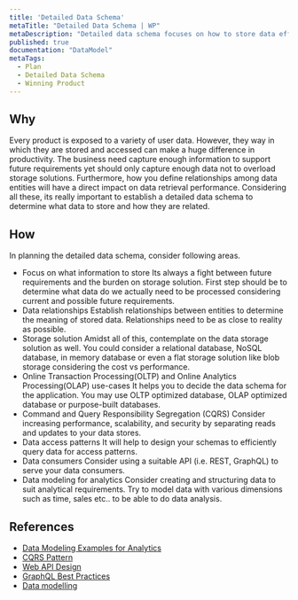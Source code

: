 ```yaml
---
title: 'Detailed Data Schema'
metaTitle: "Detailed Data Schema | WP"
metaDescription: "Detailed data schema focuses on how to store data efficiently for retrieval, cost and performance. It also looks at data interaction interfaces (APIs) and data dimensions for analytics purposes."
published: true
documentation: "DataModel"
metaTags:
  - Plan
  - Detailed Data Schema
  - Winning Product 
---
```



## Why
Every product is exposed to a variety of user data. However, they way in which they are stored and accessed can make a huge difference in productivity. The business need capture enough information to support future requirements yet should only capture enough data not to overload storage solutions. Furthermore, how you define relationships among data entities will have a direct impact on data retrieval performance. Considering all these, its really important to establish a detailed data schema to determine what data to store and how they are related. 


## How
In planning the detailed data schema, consider following areas.
- Focus on what information to store
Its always a fight between future requirements and the burden on storage solution. First step should be to determine what data do we actually need to be processed considering current and possible future requirements.
- Data relationships
Establish relationships between entities to determine the meaning of stored data. Relationships need to be as close to reality as possible.
- Storage solution
Amidst all of this, contemplate on the data storage solution as well. You could consider a relational database, NoSQL database, in memory database or even a flat storage solution like blob storage considering the cost vs performance.
- Online Transaction Processing(OLTP) and Online Analytics Processing(OLAP) use-cases
It helps you to decide the data schema for the application. You may use OLTP optimized database, OLAP optimized database or purpose-built databases.
- Command and Query Responsibility Segregation (CQRS)
Consider increasing performance, scalability, and security by separating reads and updates to your data stores.
- Data access patterns
It will help to design your schemas to efficiently query data for access patterns.
- Data consumers
Consider using a suitable API (i.e. REST, GraphQL) to serve your data consumers.
- Data modeling for analytics
Consider creating and structuring data to suit analytical requirements. Try to model data with various dimensions such as time, sales etc.. to be able to do data analysis.


## References
- [Data Modeling Examples for Analytics](https://panoply.io/analytics-stack-guide/data-modeling-examples-for-analytics/)
- [CQRS Pattern](https://docs.microsoft.com/en-us/azure/architecture/patterns/cqrs)
- [Web API Design](https://docs.microsoft.com/en-us/azure/architecture/best-practices/api-design)
- [GraphQL Best Practices](https://graphql.org/learn/best-practices/)
- [Data modelling](https://opentextbc.ca/dbdesign01/chapter/chapter-5-data-modelling/)
